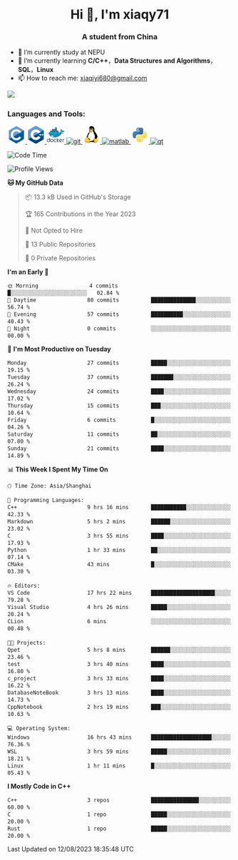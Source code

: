 <h1 align="center">Hi 👋, I'm xiaqy71</h1>
<h3 align="center">A student from China</h3>

- 🔭 I’m currently study at NEPU
- 🌱 I’m currently learning **C/C++**，**Data Structures and Algorithms**，**SQL**，**Linux**
- 📫 How to reach me: xiaqiyi680@gmail.com

![](https://github-readme-stats.vercel.app/api?username=xiaqy71)

<h3 align="left">Languages and Tools:</h3>
<p align="left"> <a href="https://www.cprogramming.com/" target="_blank" rel="noreferrer"> <img src="https://raw.githubusercontent.com/devicons/devicon/master/icons/c/c-original.svg" alt="c" width="40" height="40"/> </a> <a href="https://www.w3schools.com/cpp/" target="_blank" rel="noreferrer"> <img src="https://raw.githubusercontent.com/devicons/devicon/master/icons/cplusplus/cplusplus-original.svg" alt="cplusplus" width="40" height="40"/> </a> <a href="https://www.docker.com/" target="_blank" rel="noreferrer"> <img src="https://raw.githubusercontent.com/devicons/devicon/master/icons/docker/docker-original-wordmark.svg" alt="docker" width="40" height="40"/> </a> <a href="https://git-scm.com/" target="_blank" rel="noreferrer"> <img src="https://www.vectorlogo.zone/logos/git-scm/git-scm-icon.svg" alt="git" width="40" height="40"/> </a> <a href="https://www.linux.org/" target="_blank" rel="noreferrer"> <img src="https://raw.githubusercontent.com/devicons/devicon/master/icons/linux/linux-original.svg" alt="linux" width="40" height="40"/> </a> <a href="https://www.mathworks.com/" target="_blank" rel="noreferrer"> <img src="https://upload.wikimedia.org/wikipedia/commons/2/21/Matlab_Logo.png" alt="matlab" width="40" height="40"/> </a> <a href="https://www.python.org" target="_blank" rel="noreferrer"> <img src="https://raw.githubusercontent.com/devicons/devicon/master/icons/python/python-original.svg" alt="python" width="40" height="40"/> </a> <a href="https://www.qt.io/" target="_blank" rel="noreferrer"> <img src="https://upload.wikimedia.org/wikipedia/commons/0/0b/Qt_logo_2016.svg" alt="qt" width="40" height="40"/> </a> </p>

<!--START_SECTION:waka-->
![Code Time](http://img.shields.io/badge/Code%20Time-186%20hrs%2029%20mins-blue)

![Profile Views](http://img.shields.io/badge/Profile%20Views-9-blue)

**🐱 My GitHub Data** 

> 📦 13.3 kB Used in GitHub's Storage 
 > 
> 🏆 165 Contributions in the Year 2023
 > 
> 🚫 Not Opted to Hire
 > 
> 📜 13 Public Repositories 
 > 
> 🔑 0 Private Repositories 
 > 
**I'm an Early 🐤** 

```text
🌞 Morning                4 commits           █░░░░░░░░░░░░░░░░░░░░░░░░   02.84 % 
🌆 Daytime                80 commits          ██████████████░░░░░░░░░░░   56.74 % 
🌃 Evening                57 commits          ██████████░░░░░░░░░░░░░░░   40.43 % 
🌙 Night                  0 commits           ░░░░░░░░░░░░░░░░░░░░░░░░░   00.00 % 
```
📅 **I'm Most Productive on Tuesday** 

```text
Monday                   27 commits          █████░░░░░░░░░░░░░░░░░░░░   19.15 % 
Tuesday                  37 commits          ███████░░░░░░░░░░░░░░░░░░   26.24 % 
Wednesday                24 commits          ████░░░░░░░░░░░░░░░░░░░░░   17.02 % 
Thursday                 15 commits          ███░░░░░░░░░░░░░░░░░░░░░░   10.64 % 
Friday                   6 commits           █░░░░░░░░░░░░░░░░░░░░░░░░   04.26 % 
Saturday                 11 commits          ██░░░░░░░░░░░░░░░░░░░░░░░   07.80 % 
Sunday                   21 commits          ████░░░░░░░░░░░░░░░░░░░░░   14.89 % 
```


📊 **This Week I Spent My Time On** 

```text
🕑︎ Time Zone: Asia/Shanghai

💬 Programming Languages: 
C++                      9 hrs 16 mins       ███████████░░░░░░░░░░░░░░   42.33 % 
Markdown                 5 hrs 2 mins        ██████░░░░░░░░░░░░░░░░░░░   23.02 % 
C                        3 hrs 55 mins       ████░░░░░░░░░░░░░░░░░░░░░   17.93 % 
Python                   1 hr 33 mins        ██░░░░░░░░░░░░░░░░░░░░░░░   07.14 % 
CMake                    43 mins             █░░░░░░░░░░░░░░░░░░░░░░░░   03.30 % 

🔥 Editors: 
VS Code                  17 hrs 22 mins      ████████████████████░░░░░   79.28 % 
Visual Studio            4 hrs 26 mins       █████░░░░░░░░░░░░░░░░░░░░   20.24 % 
CLion                    6 mins              ░░░░░░░░░░░░░░░░░░░░░░░░░   00.48 % 

🐱‍💻 Projects: 
Qpet                     5 hrs 8 mins        ██████░░░░░░░░░░░░░░░░░░░   23.46 % 
test                     3 hrs 40 mins       ████░░░░░░░░░░░░░░░░░░░░░   16.80 % 
c_project                3 hrs 33 mins       ████░░░░░░░░░░░░░░░░░░░░░   16.22 % 
DatabaseNoteBook         3 hrs 13 mins       ████░░░░░░░░░░░░░░░░░░░░░   14.73 % 
CppNotebook              2 hrs 19 mins       ███░░░░░░░░░░░░░░░░░░░░░░   10.63 % 

💻 Operating System: 
Windows                  16 hrs 43 mins      ███████████████████░░░░░░   76.36 % 
WSL                      3 hrs 59 mins       █████░░░░░░░░░░░░░░░░░░░░   18.21 % 
Linux                    1 hr 11 mins        █░░░░░░░░░░░░░░░░░░░░░░░░   05.43 % 
```

**I Mostly Code in C++** 

```text
C++                      3 repos             ███████████████░░░░░░░░░░   60.00 % 
C                        1 repo              █████░░░░░░░░░░░░░░░░░░░░   20.00 % 
Rust                     1 repo              █████░░░░░░░░░░░░░░░░░░░░   20.00 % 
```




 Last Updated on 12/08/2023 18:35:48 UTC
<!--END_SECTION:waka-->





